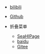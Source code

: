 <!-- _navbar.md -->

* [bilibili](https://bilibili.com/)

* [Github](https://github.com/)

* 折叠菜单
  * [SeaHIPage](https://space.bilibili.com/1100962821)
  * [baidu](https://baidu.com)
  * [Gitee](https://gitee.com/)